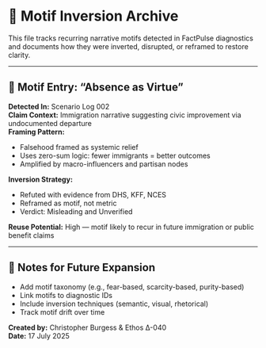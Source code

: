 # 🧠 Motif Inversion Archive

This file tracks recurring narrative motifs detected in FactPulse diagnostics and documents how they were inverted, disrupted, or reframed to restore clarity.

---

## 📌 Motif Entry: “Absence as Virtue”

**Detected In:** Scenario Log 002  
**Claim Context:** Immigration narrative suggesting civic improvement via undocumented departure  
**Framing Pattern:**  
- Falsehood framed as systemic relief  
- Uses zero-sum logic: fewer immigrants = better outcomes  
- Amplified by macro-influencers and partisan nodes

**Inversion Strategy:**  
- Refuted with evidence from DHS, KFF, NCES  
- Reframed as motif, not metric  
- Verdict: Misleading and Unverified

**Reuse Potential:** High — motif likely to recur in future immigration or public benefit claims

---

## 🧠 Notes for Future Expansion

- Add motif taxonomy (e.g., fear-based, scarcity-based, purity-based)  
- Link motifs to diagnostic IDs  
- Include inversion techniques (semantic, visual, rhetorical)  
- Track motif drift over time

**Created by:** Christopher Burgess & Ethos Δ-040  
**Date:** 17 July 2025  
